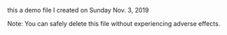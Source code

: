 this a demo file I created on Sunday Nov. 3, 2019

Note: You can safely delete this file without experiencing adverse effects.